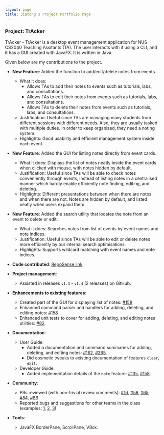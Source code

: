 ```yaml
---
layout: page
title: Jiatong's Project Portfolio Page
---
```


### Project: TrAcker

TrAcker - TrAcker is a desktop event management application for NUS CS2040 Teaching Assitants (TA). The user interacts with it using a CLI, and it has a GUI created with JavaFX. It is written in Java.

Given below are my contributions to the project.

* **New Feature**: Added the function to add/edit/delete notes from events.
    * What it does: 
        * Allows TAs to add their notes to events such as tutorials, labs, and consultations.
        * Allows TAs to edit their notes from events such as tutorials, labs, and consultations.
        * Allows TAs to delete their notes from events such as tutorials, labs, and consultations.
    * Justification: Useful since TAs are managing many students from different sessions with different needs. Also, they are usually tasked with multiple duties. In order to keep organized, they need a noting system.
    * Highlights: Good usability and efficient management system inside each event.

* **New Feature**: Added the GUI for listing notes directly from event cards.
    * What it does: Displays the list of notes neatly inside the event cards when clicked with mouse, with notes hidden by default.
    * Justification: Useful since TAs will be able to check notes conveniently through events, instead of listing notes in a centralised manner which hardly enable efficiently note finding, editing, and deleting.
    * Highlights: Different presentations between when there are notes and when there are not. Notes are hidden by default, and listed neatly when users expand them.

* **New Feature**: Added the search utility that locates the note from an event to delete or edit.
    * What it does: Searches notes from list of events by event names and note indices.
    * Justification: Useful since TAs will be able to edit or delete notes more efficiently by our internal search optimisations. 
    * Highlights: Supports wildcard matching with event names and note indices.

* **Code contributed**: [RepoSense link](https://github.com/jthh/tp)

* **Project management**:
    * Assisted in releases `v1.3` - `v1.4` (2 releases) on GitHub.

* **Enhancements to existing features**:
    * Created part of the GUI for displaying list of notes: 
    [\#158](https://github.com/AY2223S2-CS2103-F11-1/tp/pull/158)
    * Enhanced command parser and handlers for adding, deleting, and editing notes: 
    [\#158](https://github.com/AY2223S2-CS2103-F11-1/tp/pull/158)
    * Enhanced unit tests to cover for adding, deleting, and editing notes utilities:
    [\#82](https://github.com/AY2223S2-CS2103-F11-1/tp/pull/82).

* **Documentation**:
    * User Guide:
        * Added a documentation and command summaries for adding, deleting, and editing notes: 
        [\#162](https://github.com/AY2223S2-CS2103-F11-1/tp/pull/162), 
        [\#265](https://github.com/AY2223S2-CS2103-F11-1/tp/pull/265).
        * Did cosmetic tweaks to existing documentation of features `clear`, `exit`.
    * Developer Guide:
        * Added implementation details of the `note` feature: 
        [\#135](https://github.com/AY2223S2-CS2103-F11-1/tp/pull/135), 
        [\#158](https://github.com/AY2223S2-CS2103-F11-1/tp/pull/158).

* **Community**:
    * PRs reviewed (with non-trivial review comments): [\#16](https://github.com/AY2223S2-CS2103-F11-1/tp/pull/16), 
    [\#59](https://github.com/AY2223S2-CS2103-F11-1/tp/pull/59), 
    [\#65](https://github.com/AY2223S2-CS2103-F11-1/tp/pull/65), 
    [\#84](https://github.com/AY2223S2-CS2103-F11-1/tp/pull/84), 
    [\#86](https://github.com/AY2223S2-CS2103-F11-1/tp/pull/86)
    * Reported bugs and suggestions for other teams in the class (examples: [1](https://github.com/JThh/ped/issues/1), 
    [2](https://github.com/JThh/ped/issues/2), [3](https://github.com/JThh/ped/issues/3))

* **Tools**:
    * JavaFX BorderPane, ScrollPane, VBox.
